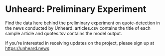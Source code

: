 # Unheard: Preliminary Experiment 
Find the data here behind the preliminary experiment on quote-detection in the news conducted by Unheard. articles.csv contains the title of each sample article and quotes.tsv contains the model output. 

If you’re interested in receiving updates on the project, please sign up at https://unheard.news 
